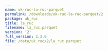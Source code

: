 ```yaml
---
name: uk-ruc-la-ruc-parquet
permalink: /downloads/uk-ruc-la-ruc-parquet/2
package: uk_ruc
title: la_ruc
filename: la_ruc.parquet
version: '2'
full_version: 2.3.0
file: /data/uk_ruc/2/la_ruc.parquet
---
```

